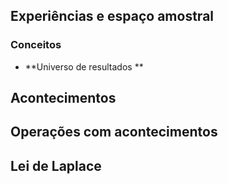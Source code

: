 ## Experiências e espaço amostral
### Conceitos
- **Universo de resultados **
## Acontecimentos
## Operações com acontecimentos
## Lei de Laplace